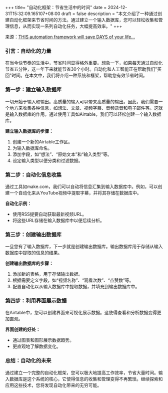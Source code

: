 +++
title= "自动化框架：节省生活中的时间"
date = 2024-12-31T15:32:09.165107+08:00
draft = false
description = "本文介绍了一种通过创建自动化框架来节省时间的方法。通过建立一个输入数据库，您可以轻松收集和管理信息，从而实现一系列自动化任务，大幅提高效率。"
+++

来源：[THIS automation framework will save DAYS of your life...](https://www.youtube.com/watch?v=DrHm8U34HSs)

### 引言：自动化的力量

在当今快节奏的生活中，节省时间显得格外重要。想象一下，如果每天通过自动化节省五分钟，这一年下来就能节省30个小时。自动化和人工智能正在帮助我们"买回"时间。在本文中，我们将介绍一种系统和框架，帮助您有效节省时间。

### 第一步：建立输入数据库

一切开始于输入和输出。高质量的输入可以带来高质量的输出。因此，我们需要一个地方来收集各种信息，如想法、文章、视频字幕、音频录音和电子邮件等。这就是输入数据库的作用。通过使用工具如Airtable，我们可以轻松创建一个输入数据库。

**建立输入数据库的步骤：**
1. 创建一个新的Airtable工作区。
2. 为输入数据库命名。
3. 添加字段，如“想法”、“原始文本”和“输入类型”等。
4. 设定输入类型以便分类和过滤数据。

### 第二步：自动化信息收集

通过工具如make.com，我们可以自动将信息汇集到输入数据库中。例如，可以创建一个自动化来从YouTube视频中提取字幕，并将其存储在数据库中。

**自动化示例：**
- 使用RSS提要自动获取最新视频URL。
- 将这些URL存储在输入数据库中以便后续分析。

### 第三步：创建输出数据库

一旦您有了输入数据库，下一步就是创建输出数据库。输出数据库用于存储从输入数据库中提取的信息的结果。

**创建输出数据库的步骤：**
1. 添加新的表格，用于存储输出数据。
2. 根据需要定义字段，如“视频名称”、“观看次数”、“点赞数”等。
3. 配置自动化以从输入数据库中提取数据，并填充到输出数据库中。

### 第四步：利用界面展示数据

在Airtable中，您可以创建界面来可视化展示数据。这使得查看和分析数据变得更加直观。

**界面创建的好处：**
- 通过图表和图形展示数据趋势。
- 更直观地了解数据变化。

### 总结：自动化的未来

通过建立一个完整的自动化框架，您可以极大地提高工作效率，节省大量时间。输入数据库是这个系统的核心，它使得信息的收集和管理变得不再繁琐。继续探索和应用这些技术，您将发现自动化带来的无穷可能。